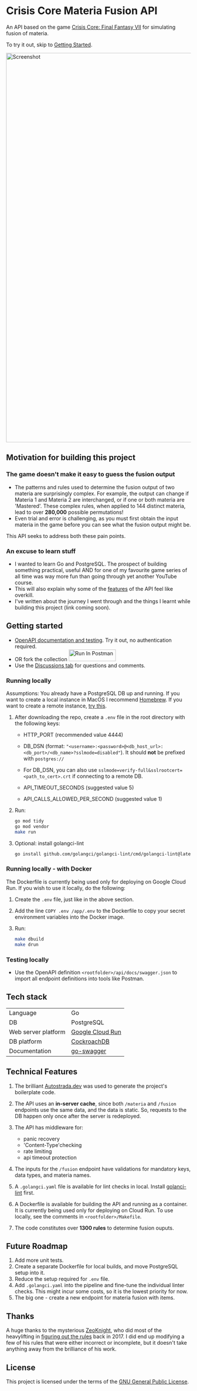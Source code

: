 # Crisis Core Materia Fusion API

An API based on the game [Crisis Core: Final Fantasy VII](https://en.wikipedia.org/wiki/Crisis_Core:_Final_Fantasy_VII) for simulating fusion of materia.

To try it out, skip to [Getting Started](#getting-started).

<img width="1062" alt="Screenshot" src="https://github.com/user-attachments/assets/83f2b32c-1856-41d9-85eb-6dfc1b76987f">

## Motivation for building this project

### The game doesn't make it easy to guess the fusion output

- The patterns and rules used to determine the fusion output of two materia are surprisingly complex. For example, the output can change if Materia 1 and Materia 2 are interchanged, or if one or both materia are 'Mastered'. These complex rules, when applied to 144 distinct materia, lead to over **280,000** possible permutations!
- Even trial and error is challenging, as you must first obtain the input materia in the game before you can see what the fusion output might be.

This API seeks to address both these pain points.

### An excuse to learn stuff

- I wanted to learn Go and PostgreSQL. The prospect of building something practical, useful AND for one of my favourite game series of all time was way more fun than going through yet another YouTube course.
- This will also explain why some of the [features](#technical-features) of the API feel like overkill.
- I've written about the journey I went through and the things I learnt while building this project (link coming soon).

## Getting started

- [OpenAPI documentation and testing](https://crisis-core-materia-fusion-api-546461677134.us-central1.run.app/docs). Try it out, no authentication required.
- OR fork the collection [<img src="https://run.pstmn.io/button.svg" alt="Run In Postman" style="width: 128px; height: 32px;">](https://app.getpostman.com/run-collection/991689-61f8077f-247a-4b93-b05c-10ec8334291a?action=collection%2Ffork&source=rip_markdown&collection-url=entityId%3D991689-61f8077f-247a-4b93-b05c-10ec8334291a%26entityType%3Dcollection%26workspaceId%3Dfa225677-6c1f-4a17-bbba-a7c3b52d6721)
- Use the [Discussions tab](https://github.com/RayMathew/crisis-core-materia-fusion-api/discussions) for questions and comments.

### Running locally

Assumptions: You already have a PostgreSQL DB up and running. If you want to create a local instance in MacOS I recommend [Homebrew](https://formulae.brew.sh/formula/postgresql@16#default). If you want to create a remote instance, [try this](https://www.cockroachlabs.com/docs/stable/deploy-app-gcr).

1. After downloading the repo, create a `.env` file in the root directory with the following keys:

    - HTTP_PORT (recommended value 4444)

    - DB_DSN (format: `"<username>:<password>@<db_host_url>:<db_port>/<db_name>?sslmode=disabled"`). It should **not** be prefixed with `postgres://`

    - For DB_DSN, you can also use `sslmode=verify-full&sslrootcert=<path_to_cert>.crt` if connecting to a remote DB.

    - API_TIMEOUT_SECONDS (suggested value 5)

    - API_CALLS_ALLOWED_PER_SECOND (suggested value 1)

2. Run:

    ```sh
    go mod tidy
    go mod vendor
    make run
    ```

3. Optional: install golangci-lint

    ```sh
    go install github.com/golangci/golangci-lint/cmd/golangci-lint@latest
    ```

### Running locally - with Docker

The Dockerfile is currently being used only for deploying on Google Cloud Run. If you wish to use it locally, do the following:

1. Create the `.env` file, just like in the above section.
2. Add the line `COPY .env /app/.env` to the Dockerfile to copy your secret environment variables into the Docker image.
3. Run:

    ```sh
    make dbuild
    make drun
    ```

### Testing locally

- Use the OpenAPI definition `<rootfolder>/api/docs/swagger.json` to import all endpoint definitions into tools like Postman.

## Tech stack

|                     |             |
|---------------------|-------------|
| Language            | Go          |
| DB                  | PostgreSQL  |
| Web server platform | [Google Cloud Run](https://cloud.google.com/run?hl=en)  |
| DB platform         | [CockroachDB](https://www.cockroachlabs.com/) |
| Documentation       | [go-swagger](https://goswagger.io/go-swagger/)     |

## Technical Features

1. The brilliant [Autostrada.dev](https://autostrada.dev/) was used to generate the project's boilerplate code.
2. The API uses an **in-server cache**, since both `/materia` and `/fusion` endpoints use the same data, and the data is static. So, requests to the DB happen only once after the server is redeployed.
3. The API has middleware for:

    - panic recovery
    - 'Content-Type'checking
    - rate limiting
    - api timeout protection

4. The inputs for the `/fusion` endpoint have validations for mandatory keys, data types, and materia names.
5. A `.golangci.yaml` file is available for lint checks in local. Install [golanci-lint](https://golangci-lint.run/) first.
6. A Dockerfile is available for building the API and running as a container. It is currently being used only for deploying on Cloud Run. To use locally, see the comments in `<rootfolder>/Makefile`.
7. The code constitutes over **1300 rules** to determine fusion ouputs.

## Future Roadmap

1. Add more unit tests.
2. Create a separate Dockerfile for local builds, and move PostgreSQL setup into it.
3. Reduce the setup required for `.env` file.
4. Add `.golangci.yaml` into the pipeline and fine-tune the individual linter checks. This might incur some costs, so it is the lowest priority for now.
5. The big one - create a new endpoint for materia fusion with items.

## Thanks

A huge thanks to the mysterious [ZeoKnight](https://gamefaqs.gamespot.com/community/ZeoKnight), who did most of the heavylifting in [figuring out the rules](https://gamefaqs.gamespot.com/psp/925138-crisis-core-final-fantasy-vii/faqs/75088/materia-combination-list) back in 2017. I did end up modifying a few of his rules that were either incorrect or incomplete, but it doesn't take anything away from the brilliance of his work.

## License

This project is licensed under the terms of the [GNU General Public License](https://www.gnu.org/licenses/gpl-3.0.en.html).
